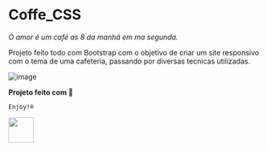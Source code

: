# Coffe_CSS

*O amor é um café as 8 da manhã em ma segunda.*

Projeto feito todo com Bootstrap com o objetivo de criar um site responsivo com o tema de uma cafeteria,
passando por diversas tecnicas utilizadas.

![image](https://user-images.githubusercontent.com/6175226/228397480-743cbd79-3fe6-4d90-b6a6-092b5a4266d4.png)

**Projeto feito com 🧡**

``` Enjoy!®️ ```

<img src="https://octodex.github.com/images/nyantocat.gif" width="50">
